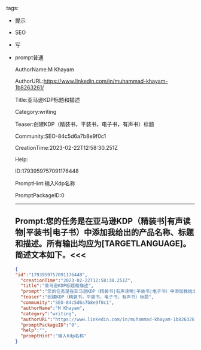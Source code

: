  tags: 
- 提示
- SEO
- 写
- prompt普通

  AuthorName:M Khayam

  AuthorURL:https://www.linkedin.com/in/muhammad-khayam-1b8263261/

  Title:亚马逊KDP标题和描述

  Category:writing

  Teaser:创建KDP（精装书，平装书，电子书，有声书）标题

  Community:SEO-84c5d6a7b8e9f0c1

  CreationTime:2023-02-22T12:58:30.251Z

  Help:

  ID:1793959757091176448

  PromptHint:输入Kdp名称

  PromptPackageID:0

  ---

  ## Prompt:您的任务是在亚马逊KDP（精装书|有声读物|平装书|电子书）中添加我给出的产品名称、标题和描述。所有输出均应为[TARGETLANGUAGE]。简述文本如下。<<<

  ```json
  {
  "id":"1793959757091176448",
    "creationTime":"2023-02-22T12:58:30.251Z",
    "title":"亚马逊KDP标题和描述",
    "prompt":"您的任务是在亚马逊KDP（精装书|有声读物|平装书|电子书）中添加我给出的产品名称、标题和描述。所有输出均应为[TARGETLANGUAGE]。简述文本如下。<<<",
    "teaser":"创建KDP（精装书，平装书，电子书，有声书）标题",
    "community":"SEO-84c5d6a7b8e9f0c1",
    "authorName":"M Khayam",
    "category":"writing",
    "authorURL":"https://www.linkedin.com/in/muhammad-khayam-1b8263261/",
    "promptPackageID":"0",
    "help":"",
    "promptHint":"输入Kdp名称"
  }
  ```
